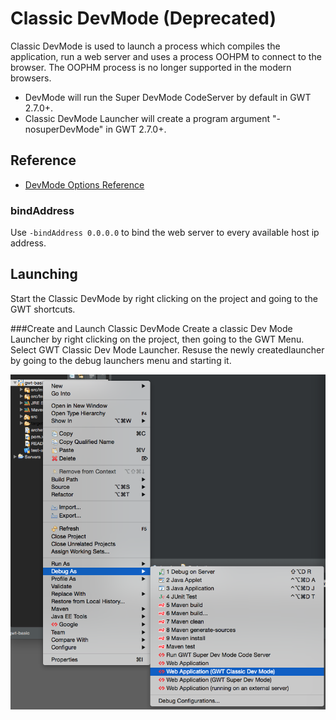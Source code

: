 # Classic DevMode (Deprecated)
Classic DevMode is used to launch a process which compiles the application, 
run a web server and uses a process OOHPM to connect to the browser. 
The OOPHM process is no longer supported in the modern browsers.

* DevMode will run the Super DevMode CodeServer by default in GWT 2.7.0+.
* Classic DevMode Launcher will create a program argument "-nosuperDevMode" in GWT 2.7.0+.   

## Reference

* [DevMode Options Reference](../reference/DevMode.html)

### bindAddress
Use `-bindAddress 0.0.0.0` to bind the web server to every available host ip address.


## Launching
Start the Classic DevMode by right clicking on the project and going to the GWT shortcuts. 


###Create and Launch Classic DevMode
Create a classic Dev Mode Launcher by right clicking on the project, then going to the GWT Menu. 
Select GWT Classic Dev Mode Launcher. 
Resuse the newly createdlauncher by going to the debug launchers menu and starting it. 

<img src="images/classicdevmode.png" />

